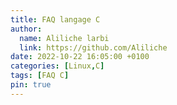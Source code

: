 ```yaml
---
title: FAQ langage C
author:
  name: Aliliche larbi
  link: https://github.com/Aliliche
date: 2022-10-22 16:05:00 +0100
categories: [Linux,C]
tags: [FAQ C]
pin: true
---
```

